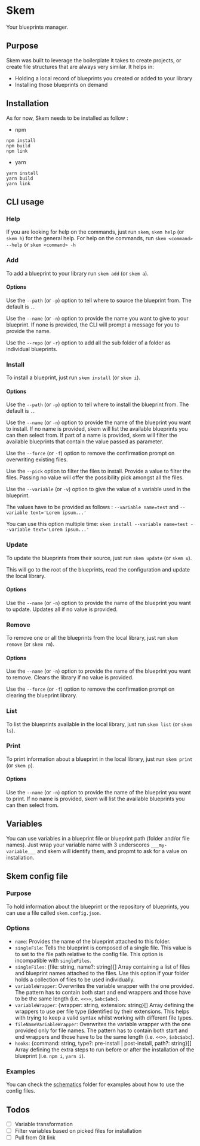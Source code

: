 # Skem

Your blueprints manager.

## Purpose

Skem was built to leverage the boilerplate it takes to create projects, or create file structures that are always very
similar. It helps in:

- Holding a local record of blueprints you created or added to your library
- Installing those blueprints on demand



## Installation

As for now, Skem needs to be installed as follow :

- npm
```shell
npm install
npm build
npm link
```

- yarn
```shell
yarn install
yarn build
yarn link
```

## CLI usage

### Help

If you are looking for help on the commands, just run `skem`, `skem help` (or `skem h`) for the general help.
For help on the commands, run `skem <command> --help` or `skem <command> -h`

### Add

To add a blueprint to your library run `skem add` (or `skem a`).

#### Options

Use the `--path` (or `-p`) option to tell where to source the blueprint from. The default is `.`.

Use the `--name` (or `-n`) option to provide the name you want to give to your blueprint.
If none is provided, the CLI will prompt a message for you to provide the name.

Use the `--repo` (or `-r`) option to add all the sub folder of a folder as individual blueprints.

### Install

To install a blueprint, just run `skem install` (or `skem i`).

#### Options

Use the `--path` (or `-p`) option to tell where to install the blueprint from. The default is `.`.

Use the `--name` (or `-n`) option to provide the name of the blueprint you want to install.
If no name is provided, skem will list the available blueprints you can then select from.
If part of a name is provided, skem will filter the available blueprints that contain the value passed as parameter.

Use the `--force` (or `-f`) option to remove the confirmation prompt on overwriting existing files.

Use the `--pick` option to filter the files to install. Provide a value to filter the files. Passing no value will offer
the possibility pick amongst all the files.

Use the `--variable` (or `-v`) option to give the value of a variable used in the blueprint.

The values have to be provided as follows : `--variable name=test` and `--variable text='Lorem ipsum...'`

You can use this option multiple time: `skem install --variable name=test --variable text='Lorem ipsum...'`

### Update

To update the blueprints from their source, just run `skem update` (or `skem u`).

This will go to the root of the blueprints, read the configuration and update the local library.

#### Options

Use the `--name` (or `-n`) option to provide the name of the blueprint you want to update.
Updates all if no value is provided.

### Remove

To remove one or all the blueprints from the local library, just run `skem remove` (or `skem rm`).

#### Options

Use the `--name` (or `-n`) option to provide the name of the blueprint you want to remove.
Clears the library if no value is provided.

Use the `--force` (or `-f`) option to remove the confirmation prompt on clearing the blueprint library.

### List

To list the blueprints available in the local library, just run `skem list` (or `skem ls`).

### Print

To print information about a blueprint in the local library, just run `skem print` (or `skem p`).

#### Options

Use the `--name` (or `-n`) option to provide the name of the blueprint you want to print.
If no name is provided, skem will list the available blueprints you can then select from.

## Variables

You can use variables in a blueprint file or blueprint path (folder and/or file names).
Just wrap your variable name with 3 underscores `___my-variable___` and skem will identify them, and propmt to ask for a
value on installation.

## Skem config file

### Purpose

To hold information about the blueprint or the repository of blueprints, you can use a file called `skem.comfig.json`.

### Options

- `name`: <string> Provides the name of the blueprint attached to this folder.
- `singleFile`: <string> Tells the blueprint is composed of a single file.
This value is to set to the file path relative to the config file.
This option is incompatible with `singleFiles`.
- `singleFiles`: {file: string, name?: string}[] Array containing a list of files and blueprint names attached to the
files.
Use this option if your folder holds a collection of files to be used individually.
- `variableWrapper`: <string> Overwrites the variable wrapper with the one provided.
The pattern has to contain both start and end wrappers and those have to be the same length (i.e. `<<>>`, `$abc$abc`).
- `variableWrapper`: {wrapper: string, extension: string}[] Array defining the wrappers to use per file type (identified
by their extensions. This helps with trying to keep a valid syntax whilst working with different file types.
- `fileNameVariableWrapper`: <string> Overwrites the variable wrapper with the one provided only for file names.
The pattern has to contain both start and end wrappers and those have to be the same length (i.e. `<<>>`, `$abc$abc`).
- `hooks`: {command: string, type?: pre-install | post-install, path?: string}[] Array defining the extra steps to run
before or after the installation of the blueprint (i.e. `npm i`, `yarn i`).

### Examples

You can check the [schematics](./schematics) folder for examples about how to use the config files. 

## Todos

- [ ] Variable transformation
- [ ] Filter variables based on picked files for installation
- [ ] Pull from Git link

